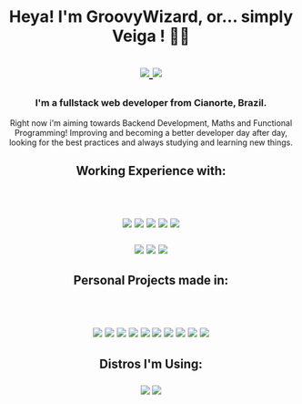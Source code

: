 <h1 align='center'> Heya! I'm GroovyWizard, or... simply Veiga ! 🧙‍♂️ 
<p/>
<p align='center'>
<a href="https://www.linkedin.com/in/lucas-felipe-da-veiga-792a06213/">
    <img src="https://img.shields.io/badge/linkedin-%230077B5.svg?&style=for-the-badge&logo=linkedin&logoColor=white" />
</a>
<a href="https://www.codewars.com/users/GroovyWizard">        
    <img src="https://img.shields.io/badge/Codewars-B1361E?style=for-the-badge&logo=Codewars&logoColor=white" />
</a>
</p>
  
 <p/>
</h1>

<h3 align='center'> I'm a fullstack web developer from Cianorte, Brazil. </h3>
<p align='center'>  Right now i'm aiming towards Backend Development, Maths and Functional Programming! Improving and becoming a better developer day after day, looking for the best practices and always studying and learning new things.  </p>


<h2 align='center'>
   Working Experience with:
     <p/>
    <br>
    <p align='center'>
      <img src="https://img.shields.io/badge/Django-092E20?style=for-the-badge&logo=django&logoColor=green" />
      <img src="https://img.shields.io/badge/Laravel-FF2D20?style=for-the-badge&logo=laravel&logoColor=white" />
      <img src="https://img.shields.io/badge/Vue.js-35495E?style=for-the-badge&logo=vuedotjs&logoColor=4FC08D" />
      <img src="https://img.shields.io/badge/Ruby_on_Rails-CC0000?style=for-the-badge&logo=ruby-on-rails&logoColor=white" />
      <img src="https://img.shields.io/badge/Node.js-339933?style=for-the-badge&logo=nodedotjs&logoColor=white" />
    </p>
    <p>
      <img src="https://img.shields.io/badge/Docker-2CA5E0?style=for-the-badge&logo=docker&logoColor=white" />
      <img src="https://img.shields.io/badge/Heroku-430098?style=for-the-badge&logo=heroku&logoColor=white" />
      <img src="https://img.shields.io/badge/Amazon_AWS-FF9900?style=for-the-badge&logo=amazonaws&logoColor=white" />
    </p>
</h2>

<h2 align='center'>
    Personal Projects made in:
     <p/>
    <br>
  <p align='center'>
  <img src="https://img.shields.io/badge/Ruby-CC342D?style=for-the-badge&logo=ruby&logoColor=white" />
  <img src="https://img.shields.io/badge/Haskell-5D4F85?style=for-the-badge&logo=haskell&logoColor=white" />
  <img src="https://img.shields.io/badge/Python-FFD43B?style=for-the-badge&logo=python&logoColor=blue" />
  <img src="https://img.shields.io/badge/Lua-2C2D72?style=for-the-badge&logo=lua&logoColor=white" />
  <img src="https://img.shields.io/badge/Elixir-4B275F?style=for-the-badge&logo=elixir&logoColor=white"/>
  <img src="https://img.shields.io/badge/C-00599C?style=for-the-badge&logo=c&logoColor=white"/>
  <img src="https://img.shields.io/badge/C%2B%2B-00599C?style=for-the-badge&logo=c%2B%2B&logoColor=white"/>
  <img src="https://img.shields.io/badge/PHP-777BB4?style=for-the-badge&logo=php&logoColor=white"/>
  <img src="https://img.shields.io/badge/Unity-100000?style=for-the-badge&logo=unity&logoColor=white"/>
  <img src="https://img.shields.io/badge/Rust-000000?style=for-the-badge&logo=rust&logoColor=white"/>


</p>
</h2>


<h2 align='center'>
    Distros I'm Using:
    <p/>
    <p align='center'>
      <img src="https://img.shields.io/badge/Work: Fedora-294172?style=for-the-badge&logo=fedora&logoColor=white"/>
      <img src="https://img.shields.io/badge/Personal: Arch_Linux-1793D1?style=for-the-badge&logo=arch-linux&logoColor=white"/>
    </p>
</h2>



